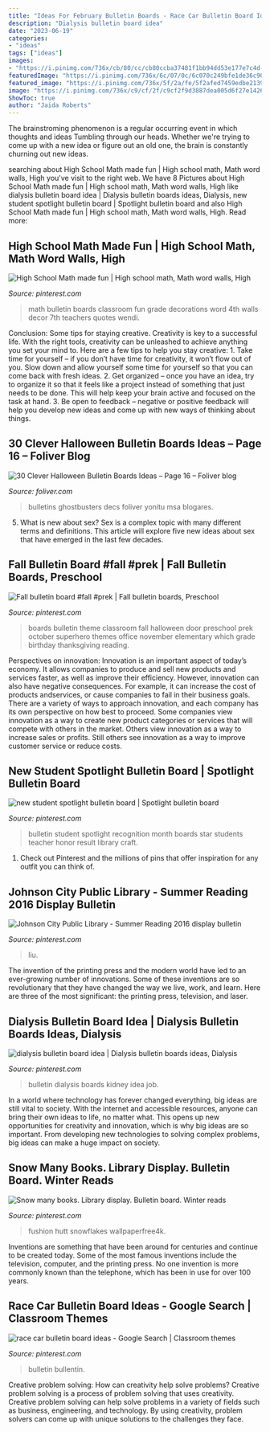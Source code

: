 ```yaml
---
title: "Ideas For February Bulletin Boards - Race Car Bulletin Board Ideas"
description: "Dialysis bulletin board idea"
date: "2023-06-19"
categories:
- "ideas"
tags: ["ideas"]
images:
- "https://i.pinimg.com/736x/cb/80/cc/cb80ccba37481f1bb94dd53e177e7c4d--johnson-city-public-libraries.jpg"
featuredImage: "https://i.pinimg.com/736x/6c/07/0c/6c070c249bfe1de36c905a9e6488d17c.jpg"
featured_image: "https://i.pinimg.com/736x/5f/2a/fe/5f2afed7459edbe213951596050a0c4c.jpg"
image: "https://i.pinimg.com/736x/c9/cf/2f/c9cf2f9d3887dea005d6f27e14264f21--spotlight-bulletin-board-recognition-ideas.jpg"
ShowToc: true
author: "Jaida Roberts"
---
```



The brainstroming phenomenon is a regular occurring event in which thoughts and ideas Tumbling through our heads. Whether we're trying to come up with a new idea or figure out an old one, the brain is constantly churning out new ideas. 

	

		
searching about High School Math made fun | High school math, Math word walls, High you've visit to the right web. We have 8 Pictures about High School Math made fun | High school math, Math word walls, High like dialysis bulletin board idea | Dialysis bulletin boards ideas, Dialysis, new student spotlight bulletin board | Spotlight bulletin board and also High School Math made fun | High school math, Math word walls, High. Read more:
		
    
## High School Math Made Fun | High School Math, Math Word Walls, High

<img loading=lazy src="https://i.pinimg.com/736x/5f/2a/fe/5f2afed7459edbe213951596050a0c4c.jpg" onerror="this.onerror=null;this.src='https://tse4.mm.bing.net/th?id=OIP.R9wNozvAxeR50ZoveAdoWwHaFj&amp;pid=15.1';" alt="High School Math made fun | High school math, Math word walls, High">

_Source: pinterest.com_

>math bulletin boards classroom fun grade decorations word 4th walls decor 7th teachers quotes wendi. 

	

Conclusion: Some tips for staying creative.
Creativity is key to a successful life. With the right tools, creativity can be unleashed to achieve anything you set your mind to. Here are a few tips to help you stay creative: 1. Take time for yourself – if you don’t have time for creativity, it won’t flow out of you. Slow down and allow yourself some time for yourself so that you can come back with fresh ideas. 2. Get organized – once you have an idea, try to organize it so that it feels like a project instead of something that just needs to be done. This will help keep your brain active and focused on the task at hand. 3. Be open to feedback – negative or positive feedback will help you develop new ideas and come up with new ways of thinking about things.
    
## 30 Clever Halloween Bulletin Boards Ideas – Page 16 – Foliver Blog

<img loading=lazy src="http://www.foliver.com/wp-content/uploads/2019/10/16-Who-Ya-Gonna-Call.jpg" onerror="this.onerror=null;this.src='https://tse4.mm.bing.net/th?id=OIP.RFaUXymnhdoFy0xcVPDijAHaJ4&amp;pid=15.1';" alt="30 Clever Halloween Bulletin Boards Ideas – Page 16 – Foliver blog">

_Source: foliver.com_

>bulletins ghostbusters decs foliver yonitu msa blogares. 

	

5. What is new about sex?
Sex is a complex topic with many different terms and definitions. This article will explore five new ideas about sex that have emerged in the last few decades.

    
## Fall Bulletin Board #fall #prek | Fall Bulletin Boards, Preschool

<img loading=lazy src="https://i.pinimg.com/736x/5c/70/57/5c70577e2fbc5c9072c0f8284bb37094.jpg" onerror="this.onerror=null;this.src='https://tse4.mm.bing.net/th?id=OIP.OIdHt_fE20XddtcHBlJsWAHaJ4&amp;pid=15.1';" alt="Fall bulletin board #fall #prek | Fall bulletin boards, Preschool">

_Source: pinterest.com_

>boards bulletin theme classroom fall halloween door preschool prek october superhero themes office november elementary which grade birthday thanksgiving reading. 

	

Perspectives on innovation:
Innovation is an important aspect of today’s economy. It allows companies to produce and sell new products and services faster, as well as improve their efficiency. However, innovation can also have negative consequences. For example, it can increase the cost of products andservices, or cause companies to fail in their business goals. There are a variety of ways to approach innovation, and each company has its own perspective on how best to proceed. Some companies view innovation as a way to create new product categories or services that will compete with others in the market. Others view innovation as a way to increase sales or profits. Still others see innovation as a way to improve customer service or reduce costs.

    
## New Student Spotlight Bulletin Board | Spotlight Bulletin Board

<img loading=lazy src="https://i.pinimg.com/736x/c9/cf/2f/c9cf2f9d3887dea005d6f27e14264f21--spotlight-bulletin-board-recognition-ideas.jpg" onerror="this.onerror=null;this.src='https://tse3.mm.bing.net/th?id=OIP.3n0yYymLkgIKfmIQmW2gcgHaJ3&amp;pid=15.1';" alt="new student spotlight bulletin board | Spotlight bulletin board">

_Source: pinterest.com_

>bulletin student spotlight recognition month boards star students teacher honor result library craft. 

	

1) Check out Pinterest and the millions of pins that offer inspiration for any outfit you can think of.

    
## Johnson City Public Library - Summer Reading 2016 Display Bulletin

<img loading=lazy src="https://i.pinimg.com/736x/cb/80/cc/cb80ccba37481f1bb94dd53e177e7c4d--johnson-city-public-libraries.jpg" onerror="this.onerror=null;this.src='https://tse1.mm.bing.net/th?id=OIP.-u3phDJaJWw7Ldv601HfCQHaJ3&amp;pid=15.1';" alt="Johnson City Public Library - Summer Reading 2016 display bulletin">

_Source: pinterest.com_

>liu. 

	

The invention of the printing press and the modern world have led to an ever-growing number of innovations. Some of these inventions are so revolutionary that they have changed the way we live, work, and learn. Here are three of the most significant: the printing press, television, and laser.

    
## Dialysis Bulletin Board Idea | Dialysis Bulletin Boards Ideas, Dialysis

<img loading=lazy src="https://i.pinimg.com/736x/7f/e1/69/7fe169e8a9f02aa1e62eddc49f51232b.jpg" onerror="this.onerror=null;this.src='https://tse2.mm.bing.net/th?id=OIP.XnjhPQG-TSLKjRdIvuFPrwHaNK&amp;pid=15.1';" alt="dialysis bulletin board idea | Dialysis bulletin boards ideas, Dialysis">

_Source: pinterest.com_

>bulletin dialysis boards kidney idea job. 

	

In a world where technology has forever changed everything, big ideas are still vital to society. With the internet and accessible resources, anyone can bring their own ideas to life, no matter what. This opens up new opportunities for creativity and innovation, which is why big ideas are so important. From developing new technologies to solving complex problems, big ideas can make a huge impact on society.

    
## Snow Many Books. Library Display. Bulletin Board. Winter Reads

<img loading=lazy src="https://i.pinimg.com/736x/6c/07/0c/6c070c249bfe1de36c905a9e6488d17c.jpg" onerror="this.onerror=null;this.src='https://tse3.mm.bing.net/th?id=OIP.YdOTLpo5eqF4P8lb13pGnQHaJ4&amp;pid=15.1';" alt="Snow many books. Library display. Bulletin board. Winter reads">

_Source: pinterest.com_

>fushion hutt snowflakes wallpaperfree4k. 

	

Inventions are something that have been around for centuries and continue to be created today. Some of the most famous inventions include the television, computer, and the printing press. No one invention is more commonly known than the telephone, which has been in use for over 100 years.

    
## Race Car Bulletin Board Ideas - Google Search | Classroom Themes

<img loading=lazy src="https://i.pinimg.com/736x/1a/1d/56/1a1d563fe413356230619d30fa5dce87.jpg" onerror="this.onerror=null;this.src='https://tse2.mm.bing.net/th?id=OIP.3YMSEXU_6HeTnoY4Ug0iwwHaJ3&amp;pid=15.1';" alt="race car bulletin board ideas - Google Search | Classroom themes">

_Source: pinterest.com_

>bulletin bullentin. 

	

Creative problem solving: How can creativity help solve problems?
Creative problem solving is a process of problem solving that uses creativity. Creative problem solving can help solve problems in a variety of fields such as business, engineering, and technology. By using creativity, problem solvers can come up with unique solutions to the challenges they face.

